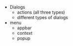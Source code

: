 - Dialogs
    - actions (all three types)
    - different types of dialogs
- menu
    - appbar
    - context
    - popup